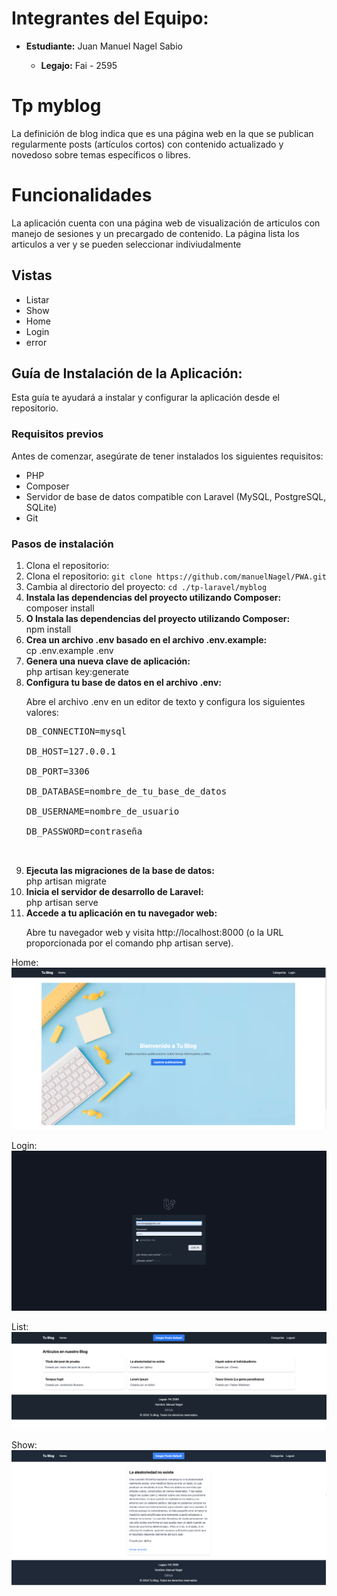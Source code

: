 <h1>Integrantes del Equipo:</h1>
  <ul>
    <li><strong>Estudiante:</strong> Juan Manuel Nagel Sabio</li>
    <ul>
      <li><strong>Legajo:</strong> Fai - 2595</li>
    </ul>
  </ul>
    <h1>Tp myblog</h1>
    <p> La definición de blog indica que es una página
web en la que se publican regularmente posts (artículos cortos) con contenido actualizado y
novedoso sobre temas específicos o libres. </p>

<h1>Funcionalidades</h1>
<p>La aplicación cuenta con una página web de visualización de articulos con manejo de sesiones y un precargado de contenido. La página lista los articulos a ver y se pueden seleccionar indiviudalmente</p>
<h2>Vistas</h2>
<ul>
    <li>Listar</li>
    <li>Show</li>
    <li>Home</li>
    <li>Login</li>
    <li>error</li>
  </ul>

  <h2>Guía de Instalación de la Aplicación:</h2>

<p>Esta guía te ayudará a instalar y configurar la aplicación desde el repositorio.</p>

<h3>Requisitos previos</h3>

<p>Antes de comenzar, asegúrate de tener instalados los siguientes requisitos:</p>
<ul>
    <li>PHP</li>
    <li>Composer</li>
    <li>Servidor de base de datos compatible con Laravel (MySQL, PostgreSQL, SQLite)</li>
    <li>Git</li>
</ul>

<h3>Pasos de instalación</h3>

<ol>
    <li>Clona el repositorio:</li>
    <li>Clona el repositorio: <code>git clone https://github.com/manuelNagel/PWA.git</code></li>
    <li>Cambia al directorio del proyecto: <code>cd ./tp-laravel/myblog</code></li>
    <li><strong>Instala las dependencias del proyecto utilizando Composer:</strong></li>
    composer install
    <li><strong>O Instala las dependencias del proyecto utilizando Composer:</strong></li>
    npm install
    <li><strong>Crea un archivo .env basado en el archivo .env.example:</strong></li>
    cp .env.example .env
    <li><strong>Genera una nueva clave de aplicación:</strong></li>
    php artisan key:generate
    <li><strong>Configura tu base de datos en el archivo .env:</strong></li>
    <p>Abre el archivo .env en un editor de texto y configura los siguientes valores:</p>
    <pre>
DB_CONNECTION=mysql</br>
DB_HOST=127.0.0.1</br>
DB_PORT=3306</br>
DB_DATABASE=nombre_de_tu_base_de_datos</br>
DB_USERNAME=nombre_de_usuario</br>
DB_PASSWORD=contraseña</br>
    </pre>
    <li><strong>Ejecuta las migraciones de la base de datos:</strong></li>
    php artisan migrate
    <li><strong>Inicia el servidor de desarrollo de Laravel:</strong></li>
    php artisan serve
    <li><strong>Accede a tu aplicación en tu navegador web:</strong></li>
    <p>Abre tu navegador web y visita http://localhost:8000 (o la URL proporcionada por el comando php artisan serve).</p>
</ol>

Home:
![alt text](./public/img/Home.png)

Login: 
![alt text](./public/img/Login.png)

List:
![alt text](./public/img/List.png)

Show:
![alt text](./public/img/Show.png)